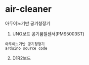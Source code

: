 # air-cleaner
아두이노기반 공기청정기

1. UNO보드
공기품질센서(PMS5003ST)
```
아두이노기반 공기청정기
arduino source code
```

2. D1R2보드
